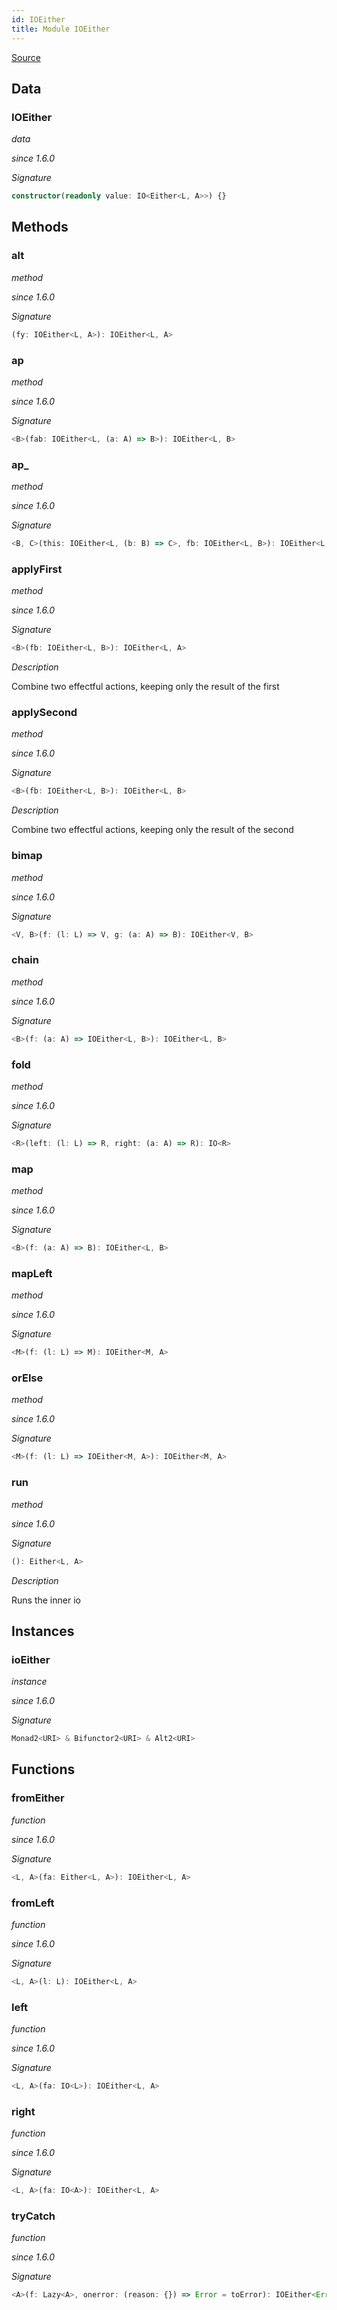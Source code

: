 ```yaml
---
id: IOEither
title: Module IOEither
---
```


[Source](https://github.com/gcanti/fp-ts/blob/master/src/IOEither.ts)

## Data

### IOEither

_data_

_since 1.6.0_

_Signature_

```ts
constructor(readonly value: IO<Either<L, A>>) {}
```

## Methods

### alt

_method_

_since 1.6.0_

_Signature_

```ts
(fy: IOEither<L, A>): IOEither<L, A>
```

### ap

_method_

_since 1.6.0_

_Signature_

```ts
<B>(fab: IOEither<L, (a: A) => B>): IOEither<L, B>
```

### ap\_

_method_

_since 1.6.0_

_Signature_

```ts
<B, C>(this: IOEither<L, (b: B) => C>, fb: IOEither<L, B>): IOEither<L, C>
```

### applyFirst

_method_

_since 1.6.0_

_Signature_

```ts
<B>(fb: IOEither<L, B>): IOEither<L, A>
```

_Description_

Combine two effectful actions, keeping only the result of the first

### applySecond

_method_

_since 1.6.0_

_Signature_

```ts
<B>(fb: IOEither<L, B>): IOEither<L, B>
```

_Description_

Combine two effectful actions, keeping only the result of the second

### bimap

_method_

_since 1.6.0_

_Signature_

```ts
<V, B>(f: (l: L) => V, g: (a: A) => B): IOEither<V, B>
```

### chain

_method_

_since 1.6.0_

_Signature_

```ts
<B>(f: (a: A) => IOEither<L, B>): IOEither<L, B>
```

### fold

_method_

_since 1.6.0_

_Signature_

```ts
<R>(left: (l: L) => R, right: (a: A) => R): IO<R>
```

### map

_method_

_since 1.6.0_

_Signature_

```ts
<B>(f: (a: A) => B): IOEither<L, B>
```

### mapLeft

_method_

_since 1.6.0_

_Signature_

```ts
<M>(f: (l: L) => M): IOEither<M, A>
```

### orElse

_method_

_since 1.6.0_

_Signature_

```ts
<M>(f: (l: L) => IOEither<M, A>): IOEither<M, A>
```

### run

_method_

_since 1.6.0_

_Signature_

```ts
(): Either<L, A>
```

_Description_

Runs the inner io

## Instances

### ioEither

_instance_

_since 1.6.0_

_Signature_

```ts
Monad2<URI> & Bifunctor2<URI> & Alt2<URI>
```

## Functions

### fromEither

_function_

_since 1.6.0_

_Signature_

```ts
<L, A>(fa: Either<L, A>): IOEither<L, A>
```

### fromLeft

_function_

_since 1.6.0_

_Signature_

```ts
<L, A>(l: L): IOEither<L, A>
```

### left

_function_

_since 1.6.0_

_Signature_

```ts
<L, A>(fa: IO<L>): IOEither<L, A>
```

### right

_function_

_since 1.6.0_

_Signature_

```ts
<L, A>(fa: IO<A>): IOEither<L, A>
```

### tryCatch

_function_

_since 1.6.0_

_Signature_

```ts
<A>(f: Lazy<A>, onerror: (reason: {}) => Error = toError): IOEither<Error, A>
```
